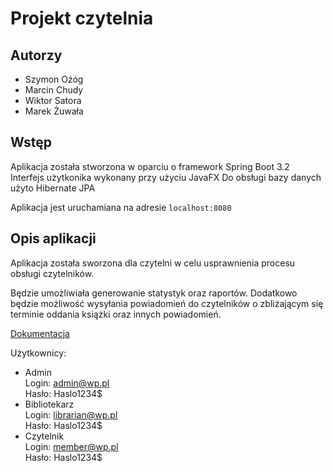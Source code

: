 # Projekt czytelnia

## Autorzy
* Szymon Ożóg
* Marcin Chudy
* Wiktor Satora
* Marek Żuwała

## Wstęp
Aplikacja została stworzona w oparciu o framework Spring Boot 3.2
Interfejs użytkonika wykonany przy użyciu JavaFX
Do obsługi bazy danych użyto Hibernate JPA

Aplikacja jest uruchamiana na adresie `localhost:8080`


## Opis aplikacji
Aplikacja została sworzona dla czytelni w celu usprawnienia procesu obsługi czytelników.

Będzie umożliwiała generowanie statystyk oraz raportów.
Dodatkowo będzie możliwość wysyłania powiadomień do czytelników o zbliżającym się terminie oddania książki oraz innych powiadomień.

[Dokumentacja](./documentation/documentation.md)

Użytkownicy:
* Admin\
Login: admin@wp.pl\
Hasło: Haslo1234$
* Bibliotekarz\
Login: librarian@wp.pl\
Hasło: Haslo1234$
* Czytelnik\
Login: member@wp.pl\
Hasło: Haslo1234$